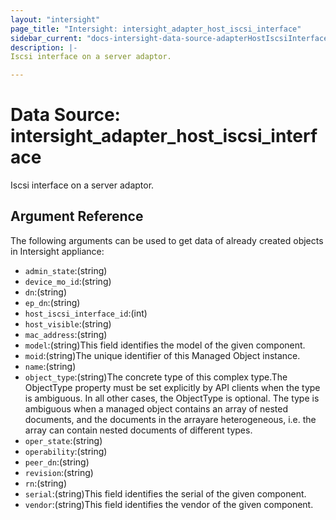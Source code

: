 ```yaml
---
layout: "intersight"
page_title: "Intersight: intersight_adapter_host_iscsi_interface"
sidebar_current: "docs-intersight-data-source-adapterHostIscsiInterface"
description: |-
Iscsi interface on a server adaptor.

---
```


# Data Source: intersight_adapter_host_iscsi_interface
Iscsi interface on a server adaptor.

## Argument Reference
The following arguments can be used to get data of already created objects in Intersight appliance:
* `admin_state`:(string)
* `device_mo_id`:(string)
* `dn`:(string)
* `ep_dn`:(string)
* `host_iscsi_interface_id`:(int)
* `host_visible`:(string)
* `mac_address`:(string)
* `model`:(string)This field identifies the model of the given component.
* `moid`:(string)The unique identifier of this Managed Object instance.
* `name`:(string)
* `object_type`:(string)The concrete type of this complex type.The ObjectType property must be set explicitly by API clients when the type is ambiguous. In all other cases, the ObjectType is optional. The type is ambiguous when a managed object contains an array of nested documents, and the documents in the arrayare heterogeneous, i.e. the array can contain nested documents of different types.
* `oper_state`:(string)
* `operability`:(string)
* `peer_dn`:(string)
* `revision`:(string)
* `rn`:(string)
* `serial`:(string)This field identifies the serial of the given component.
* `vendor`:(string)This field identifies the vendor of the given component.
